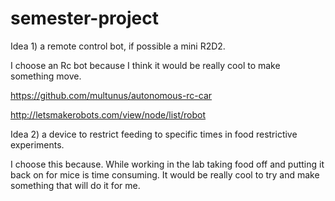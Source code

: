 # semester-project
Idea 1) a remote control bot, if possible a mini R2D2.

I choose an Rc bot because I think it would be really cool to make something move.

https://github.com/multunus/autonomous-rc-car

http://letsmakerobots.com/view/node/list/robot

Idea 2) a device to restrict feeding to specific times in food restrictive experiments.

I choose this because. While working in the lab taking food off and putting it back on for mice is time consuming. It would be really cool to try and make something that will do it for me.
